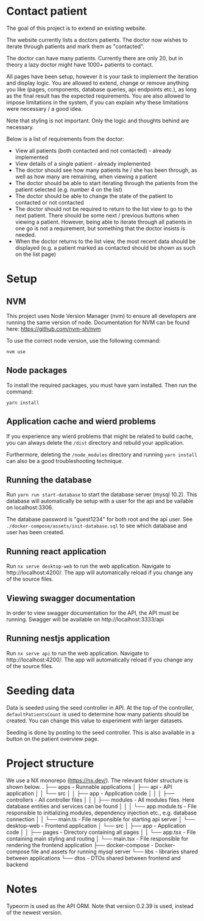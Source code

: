 # Contact patient

The goal of this project is to extend an existing website.

The website currently lists a doctors patients. The doctor now wishes to iterate through patients and mark them as "contacted".

The doctor can have many patients. Currently there are only 20, but in theory a lazy doctor might have 1000+ patients to contact.

All pages have been setup, however it is your task to implement the iteration and display logic. You are allowed to extend, change or remove anything you like (pages, components, database queries, api endpoints etc.), as long as the final result has the expected requirements. You are also allowed to impose limitations in the system, if you can explain why these limitations were necessary / a good idea.

Note that styling is not important. Only the logic and thoughts behind are necessary.

Below is a list of requirements from the doctor:
- View all patients (both contacted and not contacted) - already implemented
- View details of a single patient - already implemented
- The doctor should see how many patients he / she has been through, as well as how many are remaining, when viewing a patient
- The doctor should be able to start iterating through the patients from the patient selected (e.g. number 4 on the list)
- The doctor should be able to change the state of the patient to contacted or not contacted
- The doctor should not be required to return to the list view to go to the next patient. There should be some next / previous buttons when viewing a patient. However, being able to iterate through all patients in one go is not a requirement, but something that the doctor insists is needed.
- When the doctor returns to the list view, the most recent data should be displayed (e.g. a patient marked as contacted should be shown as such on the list page)


# Setup

## NVM
This project uses Node Version Manager (nvm) to ensure all developers are running the same version of node. Documentation for NVM can be found here:
https://github.com/nvm-sh/nvm

To use the correct node version, use the following command:

`nvm use`

## Node packages
To install the required packages, you must have yarn installed. Then run the command:

`yarn install`

## Application cache and wierd problems

If you experience any wierd problems that might be related to build cache, you can always delete the `/dist` directory and rebuild your application. 

Furthermore, deleting the `/node_modules` directory and running `yarn install` can also be a good troubleshooting technique.

## Running the database

Run `yarn run start-database` to start the database server (mysql 10.2). This database will automatically be setup with a user for the api and be vailable on localhost:3306.

The database password is "guest1234" for both root and the api user. See `./docker-compose/assets/init-database.sql` to see which database and user has been created.

## Running react application

Run `nx serve desktop-web` to run the web application. Navigate to http://localhost:4200/. The app will automatically reload if you change any of the source files.

## Viewing swagger documentation

In order to view swagger documentation for the API, the API must be running. Swagger will be available on http://localhost:3333/api

## Running nestjs application

Run `nx serve api` to run the web application. Navigate to http://localhost:4200/. The app will automatically reload if you change any of the source files.

# Seeding data

Data is seeded using the seed controller in API. At the top of the controller, `defaultPatientsCount` is used to determine how many patients should be created. You can change this value to experiment with larger datasets.

Seeding is done by posting to the seed controller. This is also available in a button on the patient overview page.

# Project structure

We use a NX monorepo (https://nx.dev/). The relevant folder structure is shown below.
    .
    ├── apps - Runnable applications
    │   ├── api - API application
    │   │   └── src
    │   │       ├── app - Application code
    │   │       │   ├── controllers - All controller files
    │   │       │   ├── modules - All modules files. Here database entities and services can be found
    │   │       │   └── app.module.ts - File responsible to initializing modules, dependency injection etc., e.g. database connection
    │   │       └── main.ts - File responsible for starting api server
    │   └── desktop-web - Frontend application
    │       └── src
    │           ├── app - Application code
    │           │   ├── pages - Directory containing all pages
    │           │   └── app.tsx - File containing main styling and routing
    │           └── main.tsx - File responsible for rendering the frontend application
    ├── docker-compose - Docker-compose file and assets for running mysql server
    └── libs - libraries shared between applications
        └── dtos - DTOs shared between frontend and backend

# Notes

Typeorm is used as the API ORM. Note that version 0.2.39 is used, instead of the newest version.
